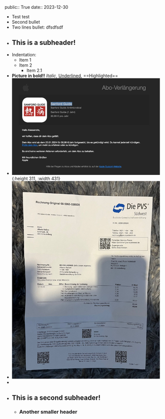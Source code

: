 public:: True
date:: 2023-12-30

- Test test
- Second bullet
- Two lines bullet:
  dfsdfsdf
- ## This is a subheader!
- Indentation:
	- Item 1
	- Item 2
		- Item 2.1
- **Picture in bold!!** *Italic*, <ins>Underlined</ins>, ==Highlighted==
- ![cover-test.jpg](../assets/cover-test_1703954288057_0.jpg){:height 311, :width 431}
- ![WhatsApp Image 2023-12-09 at 14.26.44.jpeg](../assets/WhatsApp_Image_2023-12-09_at_14.26.44_1703954858151_0.jpeg)
-
- ## This is a second subheader!
	- ### Another smaller header